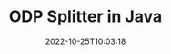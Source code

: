 ---
############################# Static ############################
layout: "auto-gen-merger"
date: 2022-10-25T10:03:18
draft: false
otherformats: ods odt one otp ott pdf pps ppsx ppt pptx rtf tex vdx vsdm vsdx vssm

############################# Head ############################
head_title: "Jagage ODP mitmeks failiks rakenduses Java"
head_description: "Dokumentide liitmise API abil jagage üks fail ODP mitmeks failiks leheküljenumbrite, lehtede intervallide, paaris- või paaritute lehtede põhjal."

############################# Header ############################
title: "ODP Splitter in Java"
description: "Tükeldage ODP mõne reaga Java koodiga."
bg_image: "https://cms.admin.containerize.com/templates/aspose/App_Themes/V3/images/bg/header1.png"
bg_overlay: false
button:
    enable: true
    icon: "fas fa-arrow-down"
    label: "Laadige alla tasuta prooviversioon"
    link: "https://downloads.groupdocs.com/merger/java"

############################# SubMenu ############################
submenu:
    enable: true

    left:
        img_alt: "GroupDocs.Merger for Java"
        image: "https://cms.admin.containerize.com/templates/groupdocs/images/product-logos/90x90-noborder/groupdocs-merger-java.png"
        product: "GroupDocs.Merger"
        platform: "Java"

    middle:
        button:

            # button loop
            - link: "https://apireference.groupdocs.com/merger/java"
              text: "API viide"

            # button loop
            - link: "https://github.com/groupdocs-merger"
              text: "Koodi näited"

            # button loop
            - link: "https://products.groupdocs.app/merger/family"
              text: "Reaalajas demod"

            # button loop
            - link: "https://purchase.groupdocs.com/pricing/merger/java"
              text: "Hinnakujundus"

    right:
        link_download: "https://downloads.groupdocs.com/merger"
        link_learn: "https://docs.groupdocs.com/merger/java"
        link_buy: "https://purchase.groupdocs.com"

############################# About ############################
about:
    enable: true
    title: "Teave toote GroupDocs.Merger for Java API kohta"
    content: |
        Teek [GroupDocs.Merger for Java](/et/merger/java/) pakub lihtsat lahendust turvaliseks liitmiseks ja jagamiseks mitmesuguste dokumendivormingute vahel, sealhulgas PDF, Microsoft Office (Word, Excel, PowerPoint, OneNote), OpenDocument, HTML, pildid ja paljud teised rakenduses Java. Lisades vaid mõne koodirea, saate teha mitmeid dokumenditoiminguid, nagu teisaldamine, eemaldamine, pööramine, vahetamine, eraldamine või lehtede orientatsiooni muutmine dokumentides. Dokumentide ühendamise API toetab ka dokumendi lehtede eelvaate kuvamist pildina, et analüüsida dokumendi struktuuri, vormingut ja lehe sisu.
        
        GroupDocs.Merger API on õige valik ettevõtete lahendustele, mis vajavad failide tükeldamise funktsioone. Neid API-sid toetavad hästi kõik suuremad operatsioonisüsteemid ja platvormid, sealhulgas J2SE 7.0 (1.7), J2SE 8.0 (1.8), Java 10.

############################# Steps ############################
steps:
    enable: true
    title_left: "Jagage ODP fail lehtede kaupa tootes Java"
    content_left: |
        [GroupDocs.Merger for Java](/et/merger/java/) muudab Java arendajatel lihtsaks jagada üks ODP-fail mitmeks tulemuseks olevaks failiks, rakendades paar lihtsat sammu.
        
        * Initsialiseerige **SplitOptions** väljundfailide teevorminguga.
        * Looge **Merger** uus eksemplar ja edastage lähtedokumendi tee konstruktori parameetrina.
        * Helistage käsule **split** ja edastage saadud dokumentide salvestamiseks objekt **SplitOptions**.

    title_right: "Nõuded süsteemile"
    content_right: |
        GroupDocs.Merger for Java API-sid toetavad kõik suuremad platvormid ja operatsioonisüsteemid. Enne alloleva koodi käivitamist veenduge, et teie süsteemi on installitud järgmised eeltingimused.

        * Operatsioonisüsteemid: Microsoft Windows, Linux, MacOS
        * Arenduskeskkonnad: NetBeans, IntelliJ IDEA, Eclipse
        * Raamistikud: J2SE 7.0 (1.7), J2SE 8.0 (1.8), Java 10
        * Laadige alla toote GroupDocs.Merger for Java uusim versioon saidilt [Maven](https://repository.groupdocs.com/webapp/#/artifacts/browse/tree/General/repo/com/groupdocs/groupdocs-merger)
         
    code: |
     {{% merger/additional-styles %}}
     {{< merger/code-merger title="Kuidas jagada faili ODP, kasutades Java näidet">}}

        ```java    
        // Jagage fail ODP, kasutades GroupDocs.Merger for Java API-t
        String filePath = "input.odp";
        String filePathOut = "output.odp";
        
        // Initsialiseerige SplitOptions klass väljundfailide teevorminguga
        SplitOptions splitOptions = new SplitOptions(filePathOut, new int[] { 3, 6, 8 });

        // Ühinemise käivitamine sisenddokumendiga ODP
        Merger merger = new Merger(filePath);

        // Helistage split-meetodile ja edastage saadud dokumentide salvestamiseks objekt SplitOptions
        merger.split(splitOptions);
        ```
     {{< /merger/code-merger >}}

############################# Demos ############################
demos:
    enable: true
    title: "Reaalajas demod – ODP faili jagamine võrgus"
    content: |
       Tükeldage fail ODP kohe, külastades veebisaiti [GroupDocs.Merger Live Demos](https://products.groupdocs.app/splitter/odp).
       Reaalajas demol on järgmised eelised.
        
############################# About Formats ############################
about_formats:
    enable: true

############################# More Formats ############################
more_formats:
    enable: true
    title: "Tükeldage fail muudest vormingutest"
    content: |
        Java dokumenteerib failivormingute ja piltide ühendamise ja jagamise API. Tükeldage mõned populaarsed failivormingud, nagu allpool kirjeldatud.

############################# Back to top ###############################
back_to_top:
    enable: true
---